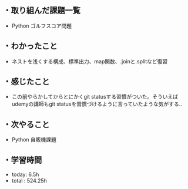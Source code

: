 ## ・取り組んだ課題一覧
- Python ゴルフスコア問題


## ・わかったこと
- ネストを浅くする構成、標準出力、map関数、.joinと.splitなど復習

## ・感じたこと
- この前やらかしてからとにかくgit statusする習慣がついた。そういえばudemyの講師もgit statusを習慣づけるように言っていたような気がする..

## ・次やること
- Python 自販機課題

## ・学習時間
- today:  6.5h
- total  : 524.25h